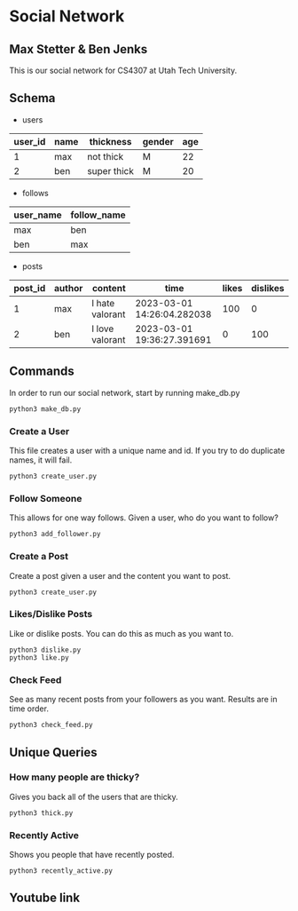 # Social Network

## Max Stetter & Ben Jenks

This is our social network for CS4307 at Utah Tech University.

## Schema

* users

| user_id | name | thickness   | gender | age |
|---------|------|-------------|--------|-----|
| 1       | max  | not thick   | M      | 22  |
| 2       | ben  | super thick | M      | 20  |

* follows

| user_name | follow_name |
|-----------|-------------|
| max       | ben         |
| ben       | max         |

* posts

| post_id | author | content         | time                       | likes | dislikes |
|---------|--------|-----------------|----------------------------|-------|----------|
| 1       | max    | I hate valorant | 2023-03-01 14:26:04.282038 | 100   | 0        |
| 2       | ben    | I love valorant | 2023-03-01 19:36:27.391691 | 0     | 100      |

## Commands

In order to run our social network, start by running make_db.py
```
python3 make_db.py
```

### Create a User
This file creates a user with a unique name and id. If you try to do duplicate names, it will fail.

```
python3 create_user.py
```

### Follow Someone
This allows for one way follows. Given a user, who do you want to follow?

```
python3 add_follower.py
```

### Create a Post
Create a post given a user and the content you want to post.

```
python3 create_user.py
```

### Likes/Dislike Posts
Like or dislike posts. You can do this as much as you want to.

```
python3 dislike.py
python3 like.py
```

### Check Feed
See as many recent posts from your followers as you want. Results are in time order.

```
python3 check_feed.py
```

## Unique Queries

### How many people are thicky?
Gives you back all of the users that are thicky.

```
python3 thick.py
```

### Recently Active
Shows you people that have recently posted.

```
python3 recently_active.py
```

## Youtube link

